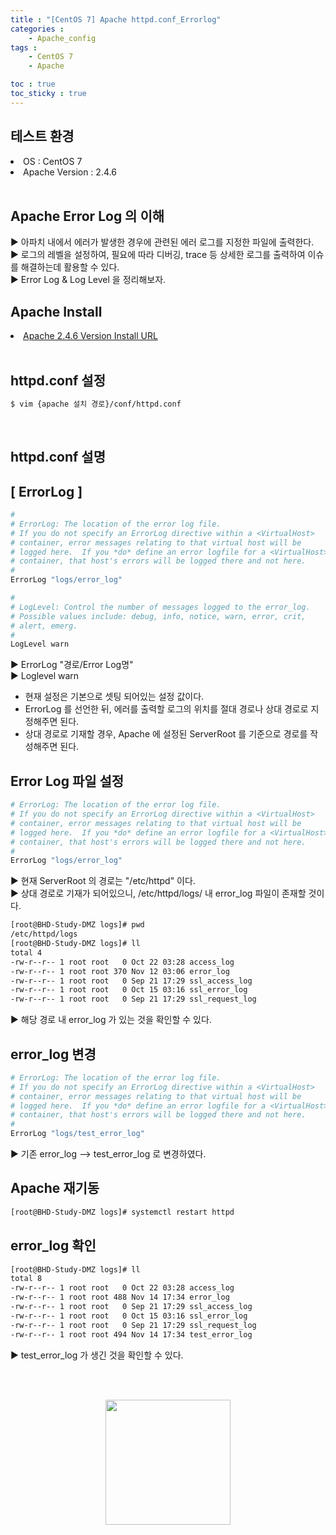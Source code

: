 ```yaml
---
title : "[CentOS 7] Apache httpd.conf_Errorlog"
categories :
    - Apache_config
tags :
    - CentOS 7
    - Apache

toc : true
toc_sticky : true
---
```


## 테스트 환경
<li>OS : CentOS 7</li>
<li>Apache Version : 2.4.6</li>
<br>

## Apache Error Log 의 이해
▶ 아파치 내에서 에러가 발생한 경우에 관련된 에러 로그를 지정한 파일에 출력한다.<br>
▶ 로그의 레벨을 설정하여, 필요에 따라 디버깅, trace 등 상세한 로그를 출력하여 이슈를 해결하는데 활용할 수 있다.<br>
▶ Error Log & Log Level 을 정리해보자.
## Apache Install
<li> <a href="https://hyundo0630.github.io/install/CentOS-7-Apache-Install/"> Apache 2.4.6 Version Install URL </a></li>
<br>

## httpd.conf 설정
```bash
$ vim {apache 설치 경로}/conf/httpd.conf
```
<br>

## httpd.conf 설명

## [ ErrorLog ]
```bash
#
# ErrorLog: The location of the error log file.
# If you do not specify an ErrorLog directive within a <VirtualHost>
# container, error messages relating to that virtual host will be
# logged here.  If you *do* define an error logfile for a <VirtualHost>
# container, that host's errors will be logged there and not here.
#
ErrorLog "logs/error_log"

#
# LogLevel: Control the number of messages logged to the error_log.
# Possible values include: debug, info, notice, warn, error, crit,
# alert, emerg.
#
LogLevel warn
```
▶ ErrorLog "경로/Error Log명"<br>
▶ Loglevel warn

- 현재 설정은 기본으로 셋팅 되어있는 설정 값이다.
- ErrorLog 를 선언한 뒤, 에러를 출력할 로그의 위치를 절대 경로나 상대 경로로 지정해주면 된다.
- 상대 경로로 기재할 경우, Apache 에 설정된 ServerRoot 를 기준으로 경로를 작성해주면 된다.

## Error Log 파일 설정

```bash
# ErrorLog: The location of the error log file.
# If you do not specify an ErrorLog directive within a <VirtualHost>
# container, error messages relating to that virtual host will be
# logged here.  If you *do* define an error logfile for a <VirtualHost>
# container, that host's errors will be logged there and not here.
#
ErrorLog "logs/error_log"
```
▶ 현재 ServerRoot 의 경로는 "/etc/httpd" 이다. <br>
▶ 상대 경로로 기재가 되어있으니, /etc/httpd/logs/ 내 error_log 파일이 존재할 것이다.

```bash
[root@BHD-Study-DMZ logs]# pwd
/etc/httpd/logs
[root@BHD-Study-DMZ logs]# ll
total 4
-rw-r--r-- 1 root root   0 Oct 22 03:28 access_log
-rw-r--r-- 1 root root 370 Nov 12 03:06 error_log
-rw-r--r-- 1 root root   0 Sep 21 17:29 ssl_access_log
-rw-r--r-- 1 root root   0 Oct 15 03:16 ssl_error_log
-rw-r--r-- 1 root root   0 Sep 21 17:29 ssl_request_log
```
▶ 해당 경로 내 error_log 가 있는 것을 확인할 수 있다.

## error_log 변경

```bash
# ErrorLog: The location of the error log file.
# If you do not specify an ErrorLog directive within a <VirtualHost>
# container, error messages relating to that virtual host will be
# logged here.  If you *do* define an error logfile for a <VirtualHost>
# container, that host's errors will be logged there and not here.
#
ErrorLog "logs/test_error_log"
```
▶ 기존 error_log -->  test_error_log 로 변경하였다.

## Apache 재기동
```bash
[root@BHD-Study-DMZ logs]# systemctl restart httpd
```

## error_log 확인

```bash
[root@BHD-Study-DMZ logs]# ll
total 8
-rw-r--r-- 1 root root   0 Oct 22 03:28 access_log
-rw-r--r-- 1 root root 488 Nov 14 17:34 error_log
-rw-r--r-- 1 root root   0 Sep 21 17:29 ssl_access_log
-rw-r--r-- 1 root root   0 Oct 15 03:16 ssl_error_log
-rw-r--r-- 1 root root   0 Sep 21 17:29 ssl_request_log
-rw-r--r-- 1 root root 494 Nov 14 17:34 test_error_log
```

▶ test_error_log 가 생긴 것을 확인할 수 있다.

<br><br>
<div style="text-align:center;">
<img src="https://github.com/hyundo0630/hyundo0630.github.io/blob/main/images/%EA%B0%90%EC%82%AC%ED%95%A9%EB%8B%88%EB%8B%A4.gif?raw=true" width="200" height="200">
</div>